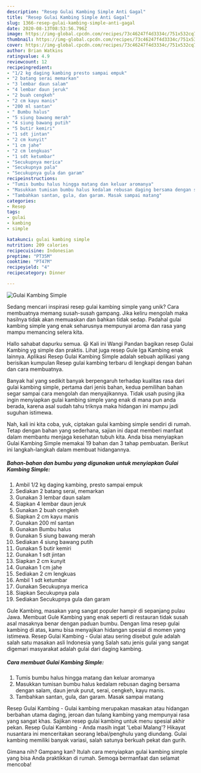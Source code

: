 ```yaml
---
description: "Resep Gulai Kambing Simple Anti Gagal"
title: "Resep Gulai Kambing Simple Anti Gagal"
slug: 1366-resep-gulai-kambing-simple-anti-gagal
date: 2020-08-13T08:53:56.796Z
image: https://img-global.cpcdn.com/recipes/73c46247f4d3334c/751x532cq70/gulai-kambing-simple-foto-resep-utama.jpg
thumbnail: https://img-global.cpcdn.com/recipes/73c46247f4d3334c/751x532cq70/gulai-kambing-simple-foto-resep-utama.jpg
cover: https://img-global.cpcdn.com/recipes/73c46247f4d3334c/751x532cq70/gulai-kambing-simple-foto-resep-utama.jpg
author: Brian Watkins
ratingvalue: 4.9
reviewcount: 12
recipeingredient:
- "1/2 kg daging kambing presto sampai empuk"
- "2 batang serai memarkan"
- "3 lembar daun salam"
- "4 lembar daun jeruk"
- "2 buah cengkeh"
- "2 cm kayu manis"
- "200 ml santan"
- " Bumbu halus"
- "5 siung bawang merah"
- "4 siung bawang putih"
- "5 butir kemiri"
- "1 sdt jintan"
- "2 cm kunyit"
- "1 cm jahe"
- "2 cm lengkuas"
- "1 sdt ketumbar"
- "Secukupnya merica"
- "Secukupnya pala"
- "Secukupnya gula dan garam"
recipeinstructions:
- "Tumis bumbu halus hingga matang dan keluar aromanya"
- "Masukkan tumisan bumbu halus kedalam rebusan daging bersama dengan salam, daun jeruk purut, serai, cengkeh, kayu manis."
- "Tambahkan santan, gula, dan garam. Masak sampai matang"
categories:
- Resep
tags:
- gulai
- kambing
- simple

katakunci: gulai kambing simple 
nutrition: 209 calories
recipecuisine: Indonesian
preptime: "PT35M"
cooktime: "PT47M"
recipeyield: "4"
recipecategory: Dinner

---
```



![Gulai Kambing Simple](https://img-global.cpcdn.com/recipes/73c46247f4d3334c/751x532cq70/gulai-kambing-simple-foto-resep-utama.jpg)

Sedang mencari inspirasi resep gulai kambing simple yang unik? Cara membuatnya memang susah-susah gampang. Jika keliru mengolah maka hasilnya tidak akan memuaskan dan bahkan tidak sedap. Padahal gulai kambing simple yang enak seharusnya mempunyai aroma dan rasa yang mampu memancing selera kita.

Hallo sahabat dapurku semua. 😃 Kali ini Wangi Pandan bagikan resep Gulai Kambing yg simple dan praktis. Lihat juga resep Gule Iga Kambing enak lainnya. Aplikasi Resep Gulai Kambing Simple adalah sebuah aplikasi yang berisikan kumpulan Resep gulai kambing terbaru di lengkapi dengan bahan dan cara membuatnya.

Banyak hal yang sedikit banyak berpengaruh terhadap kualitas rasa dari gulai kambing simple, pertama dari jenis bahan, kedua pemilihan bahan segar sampai cara mengolah dan menyajikannya. Tidak usah pusing jika ingin menyiapkan gulai kambing simple yang enak di mana pun anda berada, karena asal sudah tahu triknya maka hidangan ini mampu jadi suguhan istimewa.


Nah, kali ini kita coba, yuk, ciptakan gulai kambing simple sendiri di rumah. Tetap dengan bahan yang sederhana, sajian ini dapat memberi manfaat dalam membantu menjaga kesehatan tubuh kita. Anda bisa menyiapkan Gulai Kambing Simple memakai 19 bahan dan 3 tahap pembuatan. Berikut ini langkah-langkah dalam membuat hidangannya.

<!--inarticleads1-->

##### Bahan-bahan dan bumbu yang digunakan untuk menyiapkan Gulai Kambing Simple:

1. Ambil 1/2 kg daging kambing, presto sampai empuk
1. Sediakan 2 batang serai, memarkan
1. Gunakan 3 lembar daun salam
1. Siapkan 4 lembar daun jeruk
1. Gunakan 2 buah cengkeh
1. Siapkan 2 cm kayu manis
1. Gunakan 200 ml santan
1. Gunakan  Bumbu halus
1. Gunakan 5 siung bawang merah
1. Sediakan 4 siung bawang putih
1. Gunakan 5 butir kemiri
1. Gunakan 1 sdt jintan
1. Siapkan 2 cm kunyit
1. Gunakan 1 cm jahe
1. Sediakan 2 cm lengkuas
1. Ambil 1 sdt ketumbar
1. Gunakan Secukupnya merica
1. Siapkan Secukupnya pala
1. Sediakan Secukupnya gula dan garam


Gule Kambing, masakan yang sangat populer hampir di sepanjang pulau Jawa. Membuat Gule Kambing yang enak seperti di restauran tidak susah asal masaknya benar dengan paduan bumbu. Dengan lima resep gulai kambing di atas, kamu bisa menyajikan hidangan spesial di momen yang istimewa. Resep Gulai Kambing - Gulai atau sering disebut gule adalah salah satu masakan asli Indonesia yang Salah satu jenis gulai yang sangat digemari masyarakat adalah gulai dari daging kambing. 

<!--inarticleads2-->

##### Cara membuat Gulai Kambing Simple:

1. Tumis bumbu halus hingga matang dan keluar aromanya
1. Masukkan tumisan bumbu halus kedalam rebusan daging bersama dengan salam, daun jeruk purut, serai, cengkeh, kayu manis.
1. Tambahkan santan, gula, dan garam. Masak sampai matang


Resep Gulai Kambing - Gulai kambing merupakan masakan atau hidangan berbahan utama daging, jeroan dan tulang kambing yang mempunyai rasa yang sangat khas. Sajikan resep gulai kambing untuk menu spesial akhir pekan. Resep Gulai Kambing - Anda masih ingat &#39;Lebai Malang&#39;? Hikayat nusantara ini menceritakan seorang lebai/penghulu yang diundang. Gulai kambing memiliki banyak variasi, salah satunya berkuah pekat dan gurih. 

Gimana nih? Gampang kan? Itulah cara menyiapkan gulai kambing simple yang bisa Anda praktikkan di rumah. Semoga bermanfaat dan selamat mencoba!
